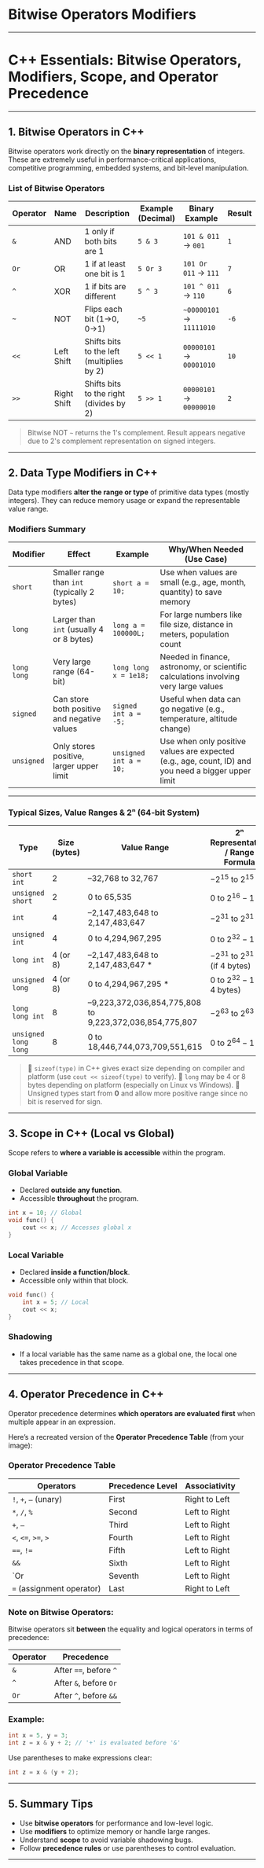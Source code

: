 # Bitwise Operators Modifiers

---

# **C++ Essentials: Bitwise Operators, Modifiers, Scope, and Operator Precedence**

---

## **1. Bitwise Operators in C++**

Bitwise operators work directly on the **binary representation** of integers. These are extremely useful in performance-critical applications, competitive programming, embedded systems, and bit-level manipulation.

### **List of Bitwise Operators**

| Operator | Name        | Description                               | Example (Decimal) | Binary Example           | Result |
| -------- | ----------- | ----------------------------------------- | ----------------- | ------------------------ | ------ |
| `&`      | AND         | 1 only if both bits are 1                 | `5 & 3`           | `101 & 011` → `001`      | `1`    |
| `Or`     | OR          | 1 if at least one bit is 1                | `5 Or 3`          | `101 Or 011` → `111`     | `7`    |
| `^`      | XOR         | 1 if bits are different                   | `5 ^ 3`           | `101 ^ 011` → `110`      | `6`    |
| `~`      | NOT         | Flips each bit (1→0, 0→1)                 | `~5`              | `~00000101` → `11111010` | `-6`   |
| `<<`     | Left Shift  | Shifts bits to the left (multiplies by 2) | `5 << 1`          | `00000101` → `00001010`  | `10`   |
| `>>`     | Right Shift | Shifts bits to the right (divides by 2)   | `5 >> 1`          | `00000101` → `00000010`  | `2`    |

> Bitwise NOT `~` returns the 1's complement. Result appears negative due to 2's complement representation on signed integers.

---

## **2. Data Type Modifiers in C++**

Data type modifiers **alter the range or type** of primitive data types (mostly integers). They can reduce memory usage or expand the representable value range.

### **Modifiers Summary**

| Modifier    | Effect                                       | Example                | Why/When Needed (Use Case)                                                                          |
| ----------- | -------------------------------------------- | ---------------------- | --------------------------------------------------------------------------------------------------- |
| `short`     | Smaller range than `int` (typically 2 bytes) | `short a = 10;`        | Use when values are small (e.g., age, month, quantity) to save memory                               |
| `long`      | Larger than `int` (usually 4 or 8 bytes)     | `long a = 100000L;`    | For large numbers like file size, distance in meters, population count                              |
| `long long` | Very large range (64-bit)                    | `long long x = 1e18;`  | Needed in finance, astronomy, or scientific calculations involving very large values                |
| `signed`    | Can store both positive and negative values  | `signed int a = -5;`   | Useful when data can go negative (e.g., temperature, altitude change)                               |
| `unsigned`  | Only stores positive, larger upper limit     | `unsigned int a = 10;` | Use when only positive values are expected (e.g., age, count, ID) and you need a bigger upper limit |

---

### **Typical Sizes, Value Ranges & 2ⁿ (64-bit System)**

| Type                 | Size (bytes) | Value Range                                             | 2ⁿ Representation / Range Formula           |
| -------------------- | ------------ | ------------------------------------------------------- | ------------------------------------------- |
| `short int`          | 2            | –32,768 to 32,767                                       | $-2^{15} \text{ to } 2^{15}-1$              |
| `unsigned short`     | 2            | 0 to 65,535                                             | $0 \text{ to } 2^{16}-1$                    |
| `int`                | 4            | –2,147,483,648 to 2,147,483,647                         | $-2^{31} \text{ to } 2^{31}-1$              |
| `unsigned int`       | 4            | 0 to 4,294,967,295                                      | $0 \text{ to } 2^{32}-1$                    |
| `long int`           | 4 (or 8)     | –2,147,483,648 to 2,147,483,647 \*                      | $-2^{31} \text{ to } 2^{31}-1$ (if 4 bytes) |
| `unsigned long`      | 4 (or 8)     | 0 to 4,294,967,295 \*                                   | $0 \text{ to } 2^{32}-1$ (if 4 bytes)       |
| `long long int`      | 8            | –9,223,372,036,854,775,808 to 9,223,372,036,854,775,807 | $-2^{63} \text{ to } 2^{63}-1$              |
| `unsigned long long` | 8            | 0 to 18,446,744,073,709,551,615                         | $0 \text{ to } 2^{64}-1$                    |

> 🔹 `sizeof(type)` in C++ gives exact size depending on compiler and platform (use `cout << sizeof(type)` to verify).
> 🔹 `long` may be 4 or 8 bytes depending on platform (especially on Linux vs Windows).
> 🔹 Unsigned types start from **0** and allow more positive range since no bit is reserved for sign.

---

## **3. Scope in C++ (Local vs Global)**

Scope refers to **where a variable is accessible** within the program.

### **Global Variable**

* Declared **outside any function**.
* Accessible **throughout** the program.

```cpp
int x = 10; // Global
void func() {
    cout << x; // Accesses global x
}
```

### **Local Variable**

* Declared **inside a function/block**.
* Accessible only within that block.

```cpp
void func() {
    int x = 5; // Local
    cout << x;
}
```

### **Shadowing**

* If a local variable has the same name as a global one, the local one takes precedence in that scope.

---

## **4. Operator Precedence in C++**

Operator precedence determines **which operators are evaluated first** when multiple appear in an expression.

Here’s a recreated version of the **Operator Precedence Table** (from your image):

### **Operator Precedence Table**

| Operators                 | Precedence Level | Associativity | 
| ------------------------- | ---------------- | ------------- |
| `!`, `+`, `–` (unary)     | First            | Right to Left |
| `*`, `/`, `%`             | Second           | Left to Right |
| `+`, `–`                  | Third            | Left to Right |
| `<`, `<=`, `>=`, `>`      | Fourth           | Left to Right |
| `==`, `!=`                | Fifth            | Left to Right |
| `&&`                      | Sixth            | Left to Right |
| `Or                       | Seventh          | Left to Right |
| `=` (assignment operator) | Last             | Right to Left |

### **Note on Bitwise Operators:**

Bitwise operators sit **between** the equality and logical operators in terms of precedence:

| Operator | Precedence             |
| -------- | ---------------------- |
| `&`      | After `==`, before `^` |
| `^`      | After `&`, before `Or` |
| `Or`     | After `^`, before `&&` |

### **Example:**

```cpp
int x = 5, y = 3;
int z = x & y + 2; // '+' is evaluated before '&'
```

Use parentheses to make expressions clear:

```cpp
int z = x & (y + 2);
```

---

## **5. Summary Tips**

* Use **bitwise operators** for performance and low-level logic.
* Use **modifiers** to optimize memory or handle large ranges.
* Understand **scope** to avoid variable shadowing bugs.
* Follow **precedence rules** or use parentheses to control evaluation.

---